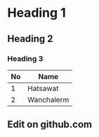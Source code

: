 # Heading 1
## Heading 2
### Heading 3
|No|Name|
|--|----|
| 1 | Hatsawat |
| 2 | Wanchalerm |

## Edit on github.com